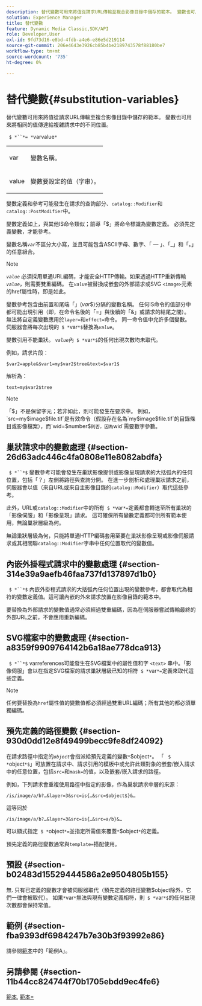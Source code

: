 ```yaml
---
description: 替代變數可用來將值從請求URL傳輸至複合影像目錄中儲存的範本。 變數也可用來將相同的值傳達給複雜請求中的不同位置。
solution: Experience Manager
title: 替代變數
feature: Dynamic Media Classic,SDK/API
role: Developer,User
exl-id: 9fd73d16-e8bd-4fdb-a4e6-e86e5d219114
source-git-commit: 206e4643e3926cb85b4be2189743578f88180be7
workflow-type: tm+mt
source-wordcount: '735'
ht-degree: 0%

---
```


# 替代變數{#substitution-variables}

替代變數可用來將值從請求URL傳輸至複合影像目錄中儲存的範本。 變數也可用來將相同的值傳達給複雜請求中的不同位置。

` $ *``*= *`varvalue`*`

<table id="simpletable_EFEC66C23CE949EFACDC415A954DF323"> 
 <tr class="strow"> 
  <td class="stentry"> <p> <span class="codeph"> <span class="varname"> var  </span> </span> </p> </td> 
  <td class="stentry"> <p>變數名稱。 </p> </td> 
 </tr> 
 <tr class="strow"> 
  <td class="stentry"> <p> <span class="codeph"> <span class="varname"> value  </span> </span> </p> </td> 
  <td class="stentry"> <p>變數要設定的值（字串）。 </p> </td> 
 </tr> 
</table>

變數定義和參考可能發生在請求的查詢部分、`catalog::Modifier`和`catalog::PostModifier`中。

變數定義如上，與其他IS命令類似；前導「$」將命令標識為變數定義。 必須先定義變數，才能參考。

變數名稱&#x200B;*`var`*&#x200B;不區分大小寫，並且可能包含ASCII字母、數字、「 — 」、「_」和「。」的任意組合。

>[!NOTE]
>
>*`value`* 必須採用單通URL編碼，才能安全HTTP傳輸。如果透過HTTP重新傳輸&#x200B;*`value`*，則需要雙重編碼。 在&#x200B;*`value`*&#x200B;被替換成嵌套的外部請求或SVG `<image>`元素的href屬性時，即是如此。

變數參考包含由前置和尾端「$」($*var*$)分隔的變數名稱。 任何IS命令的值部分中都可能出現引用（即，在命令名後的「=」與後續的「&amp;」或請求的結尾之間）。 無法將自定義變數應用於`layer=`和`effect=`命令。 同一命令值中允許多個變數。 伺服器會將每次出現的` $ *`var`*$`替換為&#x200B;*`value`*。

變數引用不能巢狀。 *`value`*&#x200B;內` $ *`var`*$`的任何出現次數均未取代。

例如，請求片段：

`$var2=apple&$var1=my$var2$tree&text=$var1$`

解析為：

`text=my$var2$tree`

>[!NOTE]
>
>「$」不是保留字元；若非如此，則可能發生在要求中。 例如，`src=my$image$file.tif`是有效命令（假設存在名為`my$image$file.tif`的目錄條目或影像檔案），而`wid=$number$`則否，因為`wid`需要數字參數。

## 巢狀請求中的變數處理 {#section-26d63adc446c4fa0808e11e8082abdfa}

` $ *``*$` 變數參考可能會發生在巢狀影像提供或影像呈現請求的大括弧內的任何位置，包括「？」左側將路徑與查詢分開。 在進一步剖析和處理巢狀請求之前，伺服器會以值（來自URL或來自主影像目錄的`catalog::Modifier`）取代這些參考。

此外，URL或`catalog::Modifier`中的所有` $ *`var`*=`定義都會轉送至所有巢狀的「影像伺服」和「影像呈現」請求。 這可確保所有變數定義都可供所有範本使用，無論巢狀層級為何。

無論巢狀層級為何，只能將單通HTTP編碼套用至要在巢狀影像呈現或影像伺服請求或其相關聯`catalog::Modifier`字串中任何位置取代的變數值。

## 內嵌外掛程式請求中的變數處理 {#section-314e39a9aefb46faa737fd137897d1b0}

` $ *``*$` 內嵌外掛程式請求的大括弧內任何位置出現的變數參考，都會取代為相符的變數定義值。這可讓內嵌的外來請求放置在影像目錄的範本中。

要替換為外部請求的變數值通常必須經過雙重編碼，因為在伺服器嘗試傳輸最終的外部URL之前，不會應用重新編碼。

## SVG檔案中的變數處理 {#section-a8359f9909764142b6a18ae778dca913}

` $ *``*$` varreferences可能發生在SVG檔案中的屬性值和字 `<text>` 串中。「影像伺服」會以在指定SVG檔案的請求巢狀層級已知的相符` $ *`var`*=`定義來取代這些定義。

>[!NOTE]
>
>任何要替換為`href`屬性值的變數值都必須經過雙重URL編碼；所有其他的都必須單獨編碼。

## 預先定義的路徑變數 {#section-930d0dd12e8f49499becc9fe8df24092}

在請求路徑中指定的&#x200B;*`object`*&#x200B;會指派給預先定義的變數`*`$object`*`。 「 ` $ *`object`*$`」可放置在請求中、請求引用的模板中或允許此類對象的嵌套/嵌入請求中的任意位置，包括`src=`和`mask=`的值，以及嵌套/嵌入請求的路徑。

例如，下列請求會重複使用路徑中指定的影像，作為巢狀請求中層的來源：

`/is/image/a/b?…&layer=3&src=is{…&src=$object$}&…`

這等同於

`/is/image/a/b?…&layer=3&src=is{…&src=a/b}&…`

可以顯式指定` $ *`object`*=`並指定所需值來覆蓋`*`$object`*`的定義。

預先定義的路徑變數通常與`template=`搭配使用。

## 預設 {#section-b02483d15529444586a2e9504805b155}

無. 只有已定義的變數才會被伺服器取代（預先定義的路徑變數$object除外，它們一律會被取代）。 如果`*`var`*`無法與現有變數定義相符，則` $ *`var`*$`的任何出現次數都會保持常值。

## 範例 {#section-fba9393df6984247b7e30b3f93992e86}

請參閱[範本](../../../../../is-api/http-ref/image-serving-api-ref/c-http-protocol-reference/c-templates/c-templates.md#concept-3cd2d2adae0e41b2979b9640244d4d3e)中的「範例A」。

## 另請參閱 {#section-11b44cc824744f70b1705ebdd9ec4fe6}

[範本](../../../../../is-api/http-ref/image-serving-api-ref/c-http-protocol-reference/c-templates/c-templates.md#concept-3cd2d2adae0e41b2979b9640244d4d3e), [範本=](../../../../../is-api/http-ref/image-serving-api-ref/c-http-protocol-reference/c-command-reference/r-template.md#reference-3beccaa462a64bf0ba867e5c8fd0bd14)
